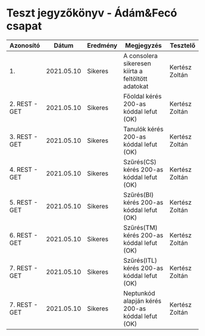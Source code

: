# Teszt jegyzőkönyv - Ádám&Fecó csapat

|Azonosító | Dátum | Eredmény | Megjegyzés | Tesztelő|
|----------|-------|----------|------------|---------|
| 1. | 2021.05.10 | Sikeres | A consolera sikeresen kiírta a feltöltött adatokat | Kertész Zoltán
| 2. REST - GET | 2021.05.10 | Sikeres | Főoldal kérés 200-as kóddal lefut (OK) | Kertész Zoltán
| 3. REST - GET | 2021.05.10 | Sikeres | Tanulók kérés 200-as kóddal lefut (OK) | Kertész Zoltán
| 4. REST - GET | 2021.05.10 | Sikeres | Szűrés(CS) kérés 200-as kóddal lefut (OK) | Kertész Zoltán
| 5. REST - GET | 2021.05.10 | Sikeres | Szűrés(BI) kérés 200-as kóddal lefut (OK) | Kertész Zoltán
| 6. REST - GET | 2021.05.10 | Sikeres | Szűrés(TM) kérés 200-as kóddal lefut (OK) | Kertész Zoltán
| 7. REST - GET | 2021.05.10 | Sikeres | Szűrés(ITL) kérés 200-as kóddal lefut (OK) | Kertész Zoltán
| 7. REST - GET | 2021.05.10 | Sikeres | Neptunkód alapján kérés 200-as kóddal lefut (OK) | Kertész Zoltán